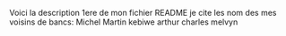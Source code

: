 Voici la description 1ere de mon fichier README
je cite les nom des mes voisins de bancs:
Michel
Martin
kebiwe
arthur
charles
melvyn
